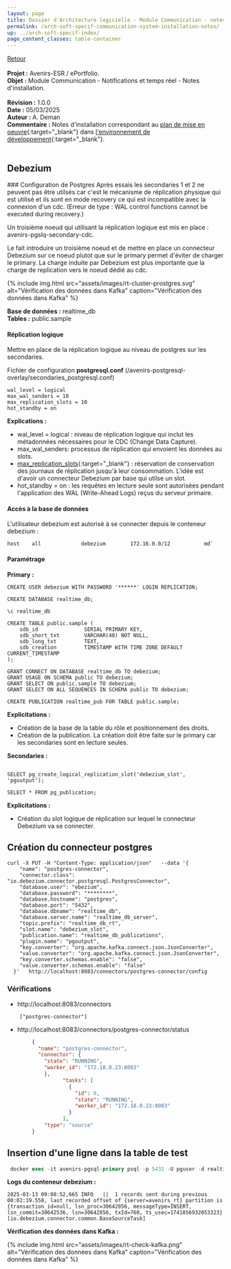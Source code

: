 ```yaml
---
layout: page
title: Dossier d'Architecture logicielle - Module Communication - notes d'installation
permalink: /arch-soft-specif-communication-system-installation-notes/
up: ../arch-soft-specif-index/
page_content_classes: table-container
---
```

[Retour](arch-soft-specif-communication.markdown)<br/>
<br/>
**Projet :** Avenirs-ESR / ePortfolio. <br/>
**Objet :** Module Communication - Notifications et temps réel - Notes d'installation.<br/>
<br/>
**Révision :** 1.0.0<br/>
**Date :** 05/03/2025<br/>
**Auteur :** A. Deman<br/>
**Commentaire :** Notes d'installation correspondant au [plan de mise en oeuvre](../arch-soft-specif-communication-system-integration-plan/){:target="_blank"} dans [l'environnement de développement](../srv-dev/){:target="_blank"}.<br/>
<br/>

## Debezium

### Configuration de Postgres
Après essais les secondaries 1 et 2 ne peuvent pas être utilsés car c'est le mécanisme de réplication physique qui est utilisé et ils sont en mode recovery ce qui est incompatible avec la connexion d'un cdc. (Erreur de type : WAL control functions cannot be executed during recovery.)

Un troisième noeud qui utilisant la réplication logique est mis en place : avenirs-pgslq-secondary-cdc.

Le fait introduire un troisième noeud et de mettre en place un connecteur Debezium sur ce noeud plutot que sur le primary permet d'éviter de charger le primary. La charge induite par Debezium est plus importante que la charge de replication vers le noeud dédié au cdc.


{% include img.html
        src="assets/images/rt-cluster-prostgres.svg"
        alt="Vérification des données dans Kafka"
        caption="Vérification des données dans Kafka"
%}

**Base de données :** realtime_db<br/>
**Tables :** public.sample

#### Réplication logique
Mettre en place de la réplication logique au niveau de postgres sur les secondaries.

Fichier de configuration **postgresql.conf** (/avenirs-postgresql-overlay/secondaries_postgresql.conf)

```
wal_level = logical            
max_wal_senders = 10           
max_replication_slots = 10    
hot_standby = on 
```

**Explications :**

- wal_level = logical : niveau de réplication logique qui inclut les métadonnées nécessaires pour le CDC (Change Data Capture).
- max_wal_senders: processus de réplication qui envoient les données au slots. 
- [max_replication_slots](https://www.postgresql.org/docs/current/warm-standby.html#STREAMING-REPLICATION-SLOTS){:target="_blank"} : réservation de conservation des journaux de réplication jusqu'à leur consommation. L'idée est d'avoir un connecteur Debezium par base qui utilse un slot. 
- hot_standby = on : les requêtes en lecture seule sont autorisées pendant l'application des WAL (Write-Ahead Logs) reçus du serveur primaire. 

#### Accès à la base de données

L'utilisateur debezium est autorisé à se connecter depuis le conteneur debezium :

```
host    all             debezium        172.16.0.0/12           md`
```

#### Paramétrage

**Primary :**

```
CREATE USER debezium WITH PASSWORD '******' LOGIN REPLICATION;

CREATE DATABASE realtime_db;

\c realtime_db

CREATE TABLE public.sample (
    sdb_id               SERIAL PRIMARY KEY,
    sdb_short_txt        VARCHAR(40) NOT NULL,
    sdb_long_txt         TEXT,
    sdb_creation         TIMESTAMP WITH TIME ZONE DEFAULT CURRENT_TIMESTAMP
);

GRANT CONNECT ON DATABASE realtime_db TO debezium;
GRANT USAGE ON SCHEMA public TO debezium;
GRANT SELECT ON public.sample TO debezium;
GRANT SELECT ON ALL SEQUENCES IN SCHEMA public TO debezium;

CREATE PUBLICATION realtime_pub FOR TABLE public.sample;
```

**Explicitations :**
- Création de la base de la table du rôle et positionnement des droits.
- Création de la publication. La création doit être faite sur le primary car les secondaries sont en lecture seules.

**Secondaries :**

```

SELECT pg_create_logical_replication_slot('debezium_slot', 'pgoutput');

SELECT * FROM pg_publication;
```

**Explicitations :**
- Création du slot logique de réplication sur lequel le connecteur Debezium va se connecter.

## Création du connecteur postgres

```
curl -X PUT -H "Content-Type: application/json"   --data '{
    "name": "postgres-connector",
    "connector.class": "io.debezium.connector.postgresql.PostgresConnector",
    "database.user": "ebezium",
    "database.password": "********",
    "database.hostname": "postgres",
    "database.port": "5432",
    "database.dbname": "realtime_db",
    "database.server.name": "realtime_db_server",
    "topic.prefix": "realtime_db_rt",
    "slot.name": "debezium_slot",
    "publication.name": "realtime_db_publications",
    "plugin.name": "pgoutput",
    "key.converter": "org.apache.kafka.connect.json.JsonConverter",
    "value.converter": "org.apache.kafka.connect.json.JsonConverter",
    "key.converter.schemas.enable": "false",
    "value.converter.schemas.enable": "false"
  }'   http://localhost:8083/connectors/postgres-connector/config
```

### Vérifications

- http://localhost:8083/connectors
```
    ["postgres-connector"]
``` 

- http://localhost:8083/connectors/postgres-connector/status

```json
        {
          "name": "postgres-connector",
          "connector": {
            "state": "RUNNING",
            "worker_id": "172.18.0.23:8083"
            },
                  "tasks": [
                    {
                      "id": 0,
                      "state": "RUNNING",
                      "worker_id": "172.18.0.23:8083"
                    }
                  ],
            "type": "source"
        }
```

## Insertion d'une ligne dans la table de test

``` sql
 docker exec -it avenirs-pgsql-primary psql -p 5432 -U pguser -d realtime_db -c "INSERT INTO public.sample (sdb_short_txt, sdb_long_txt) VALUES ('Test entry', 'This is a test entry for Debezium CDC testing');"
```

**Logs du conteneur debezium :**
```
2025-03-13 09:08:52,665 INFO   ||  1 records sent during previous 00:02:19.558, last recorded offset of {server=avenirs_rt} partition is {transaction_id=null, lsn_proc=30642856, messageType=INSERT, lsn_commit=30642536, lsn=30642856, txId=760, ts_usec=1741856932053323}   [io.debezium.connector.common.BaseSourceTask]
```

**Vérification des données dans Kafka :**

{% include img.html
        src="assets/images/rt-check-kafka.png"
        alt="Vérification des données dans Kafka"
        caption="Vérification des données dans Kafka"
%}
